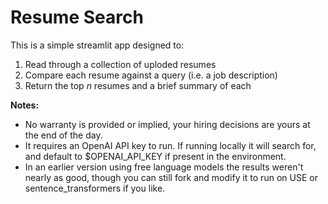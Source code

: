 # Resume Search

This is a simple streamlit app designed to:

1. Read through a collection of uploded resumes
2. Compare each resume against a query (i.e. a job description)
3. Return the top *n* resumes and a brief summary of each

**Notes:**
* No warranty is provided or implied, your hiring decisions are yours at the end of the day.
* It requires an OpenAI API key to run. If running locally it will search for, and default to $OPENAI_API_KEY if present in the environment.
* In an earlier version using free language models the results weren't nearly as good, though you can still fork and modify it to run on USE or sentence_transformers if you like.
